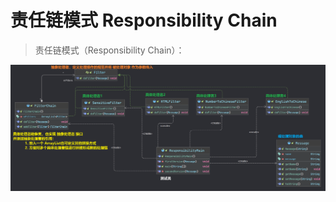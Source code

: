 # 责任链模式 Responsibility Chain

> 责任链模式（Responsibility Chain）：

![img.png](ResponsibilityChainUML.png)